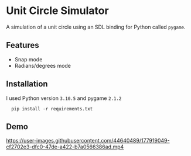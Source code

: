 
# Unit Circle Simulator

A simulation of a unit circle using an SDL binding for Python called `pygame`.


## Features

- Snap mode
- Radians/degrees mode


## Installation

I used Python version `3.10.5` and pygame `2.1.2`

```
  pip install -r requirements.txt
```
    
## Demo

https://user-images.githubusercontent.com/44640489/177919049-cf2702e3-dfc0-47de-a422-b7a0566386ad.mp4
